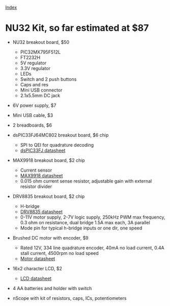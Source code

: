 [Index](Index.md)

# NU32 Kit, so far estimated at $87 #

  * NU32 breakout board, $50
    * PIC32MX795F512L
    * FT2232H
    * 5V regulator
    * 3.3V regulator
    * LEDs
    * Switch and 2 push buttons
    * Caps and res
    * Mini USB connector
    * 2.1x5.5mm DC jack

  * 6V power supply, $7

  * Mini USB cable, $3

  * 2 breadboards, $6

  * dsPIC33FJ64MC802 breakout board, $6 chip
    * SPI to QEI for quadrature decoding
    * [dsPIC33FJ datasheet](http://ww1.microchip.com/downloads/en/DeviceDoc/70291G.pdf)

  * MAX9918 breakout board, $2 chip
    * Current sensor
    * [MAX9918 datasheet](http://datasheets.maximintegrated.com/en/ds/MAX9918-MAX9920.pdf)
    * 0.015 ohm current sense resistor, adjustable gain with external resistor divider

  * DRV8835 breakout board, $2 chip
    * H-bridge
    * [DRV8835 datasheet](http://www.ti.com/lit/ds/symlink/drv8835.pdf)
    * 0-11V motor supply, 2-7V logic supply, 250kHz PWM max frequency, 0.3 ohm on resistance, dual bridge 1.5A max each, 3A parallel
    * Mode pin for typical h-bridge inputs or one dir, one speed

  * Brushed DC motor with encoder, $9
    * Rated 12V, 334 line quadrature encoder, 40mA no load current, 0.4A stall current, 4500rpm no load speed
    * [Motor datasheet](http://www.aliexpress.com/store/product/RF371-DC-motor-Encoder-disk-motor-12V/224898_951434929.html)

  * 16x2 character LCD, $2
    * [LCD datasheet](http://www.aliexpress.com/item/New-1602-16x2-Character-LCD-Display-Module-HD44780-Controller-blue-blacklight-IN-STOCK/660992902.html)

  * 4 AA batteries and holder with switch

  * nScope with kit of resistors, caps, ICs, potentiometers